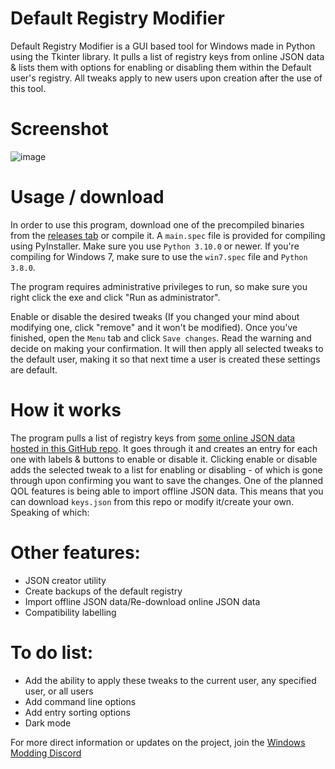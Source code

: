 # Default Registry Modifier
Default Registry Modifier is a GUI based tool for Windows made in Python using the Tkinter library. It pulls a list of registry keys from online JSON data & lists them with options for enabling or disabling them within the Default user's registry. All tweaks apply to new users upon creation after the use of this tool.

# Screenshot
![image](https://github.com/IveMalfunctioned/Default-Registry-Modifier/assets/20033421/dc74ddae-c958-43ab-8e5c-851d1ea42f5c)


# Usage / download

In order to use this program, download one of the precompiled binaries from the [releases tab](https://github.com/IveMalfunctioned/Default-Registry-Modifier/releases/latest) or compile it. A `main.spec` file is provided for compiling using PyInstaller. Make sure you use `Python 3.10.0` or newer. If you're compiling for Windows 7, make sure to use the `win7.spec` file and `Python 3.8.0`.

The program requires administrative privileges to run, so make sure you right click the exe and click "Run as administrator".

Enable or disable the desired tweaks (If you changed your mind about modifying one, click "remove" and it won't be modified). Once you've finished, open the `Menu` tab and click `Save changes`. Read the warning and decide on making your confirmation. It will then apply all selected tweaks to the default user, making it so that next time a user is created these settings are default.

# How it works

The program pulls a list of registry keys from [some online JSON data hosted in this GitHub repo](https://github.com/IveMalfunctioned/Default-Registry-Modifier/blob/main/keys.json). It goes through it and creates an entry for each one with labels & buttons to enable or disable it. Clicking enable or disable adds the selected tweak to a list for enabling or disabling - of which is gone through upon confirming you want to save the changes. One of the planned QOL features is being able to import offline JSON data. This means that you can download `keys.json` from this repo or modify it/create your own. Speaking of which:

# Other features:
- JSON creator utility
- Create backups of the default registry
- Import offline JSON data/Re-download online JSON data
- Compatibility labelling

# To do list:
- Add the ability to apply these tweaks to the current user, any specified user, or all users
- Add command line options
- Add entry sorting options
- Dark mode

For more direct information or updates on the project, join the [Windows Modding Discord](https://discord.gg/hzScjC9re6)
